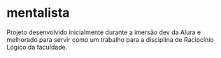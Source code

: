 # mentalista
Projeto desenvolvido inicialmente durante a imersão dev da Alura e melhorado para servir como um trabalho para a disciplina de Raciocínio Lógico da faculdade.
